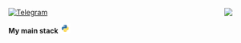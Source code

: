 
[![Telegram](https://img.shields.io/badge/telegram-1b77FF.svg?style=for-the-badge&logo=telegram)](https://t.me/zhcoder)
<img src="https://github.com/images/mona-whisper.gif" align="right" width="74"/>



**My main stack**
<code><img height="20" src="https://raw.githubusercontent.com/github/explore/80688e429a7d4ef2fca1e82350fe8e3517d3494d/topics/python/python.png"></code>
